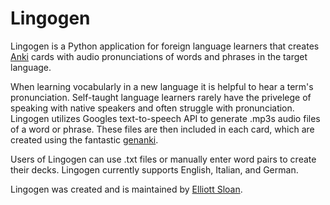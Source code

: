 # Lingogen

Lingogen is a Python application for foreign language learners that creates [Anki](https://apps.ankiweb.net/) cards with audio pronunciations of words and phrases in the target language.

When learning vocabularly in a new language it is helpful to hear a term's pronunciation. Self-taught language learners rarely have the privelege of speaking with native speakers and often struggle with pronunciation. Lingogen utilizes Googles text-to-speech API to generate .mp3s audio files of a word or phrase. These files are then included in each card, which are created using the fantastic [genanki](https://github.com/kerrickstaley/genanki).

Users of Lingogen can use .txt files or manually enter word pairs to create their decks. Lingogen currently supports English, Italian, and German.


Lingogen was created and is maintained by [Elliott Sloan](github.com/Emsloan).

